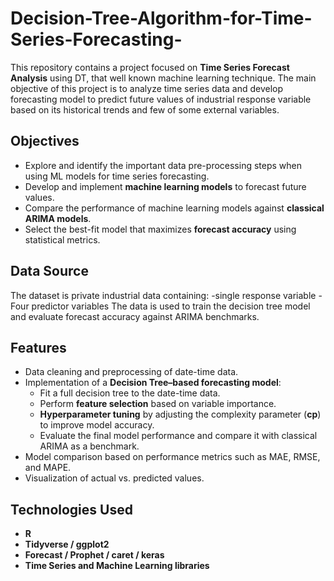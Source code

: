 # Decision-Tree-Algorithm-for-Time-Series-Forecasting-
This repository contains a project focused on **Time Series Forecast Analysis** using DT, that well known machine learning technique. The main objective of this project is to analyze time series data and develop forecasting model to predict future values of industrial response variable based on its historical trends and few of some external variables.

## Objectives
- Explore and identify the important data pre-processing steps when using ML models for time series forecasting.  
- Develop and implement **machine learning models** to forecast future values.  
- Compare the performance of machine learning models against **classical ARIMA models**.  
- Select the best-fit model that maximizes **forecast accuracy** using statistical metrics.

## Data Source 
The dataset is private industrial data containing:
-single response variable
-Four predictor variables
The data is used to train the decision tree model and evaluate forecast accuracy against ARIMA benchmarks.

## Features
- Data cleaning and preprocessing of date-time data.    
- Implementation of a **Decision Tree–based forecasting model**:
  - Fit a full decision tree to the date-time data.  
  - Perform **feature selection** based on variable importance.  
  - **Hyperparameter tuning** by adjusting the complexity parameter (**cp**) to improve model accuracy.  
  - Evaluate the final model performance and compare it with classical ARIMA as a benchmark.
- Model comparison based on performance metrics such as MAE, RMSE, and MAPE.  
- Visualization of actual vs. predicted values.  

## Technologies Used
- **R**
- **Tidyverse / ggplot2** 
- **Forecast / Prophet / caret / keras** 
- **Time Series and Machine Learning libraries**
